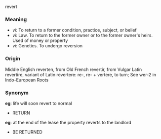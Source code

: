 revert
### Meaning
+ _vi_: To return to a former condition, practice, subject, or belief
+ _vi_: Law. To return to the former owner or to the former owner's heirs. Used of money or property
+ _vi_: Genetics. To undergo reversion

### Origin

Middle English reverten, from Old French revertir, from Vulgar Latin revertīre, variant of Latin revertere: re-, re- + vertere, to turn; See wer-2 in Indo-European Roots

### Synonym

__eg__: life will soon revert to normal

+ RETURN

__eg__: at the end of the lease the property reverts to the landlord

+ BE RETURNED



